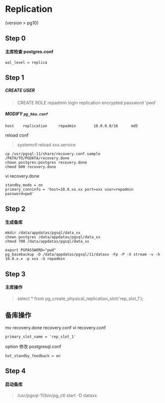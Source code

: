 # Replication

(version > pg10)

## Step 0
#### 主库检查 postgres.conf
```
wal_level = replica
```

## Step 1
##### CREATE USER
> CREATE ROLE repadmin login replication encrypted password 'pwd'

##### MODIFY `pg_hba.conf`
```
host    replication     repadmin        10.0.0.0/16      md5
```
reload conf
> systemctl reload xxx.service

```
cp /usr/pgsql-11/share/recovery.conf.sample   /PATH/TO/PGDATA/recovery.done
chown postgres:postgres recovery.done
chmod 600 recovery.done
```

vi recovery.done
```
standby_mode = on
primary_conninfo = 'host=10.0.xx.xx port=xxx user=repadmin password=pwd'
```

## Step 2
####  生成备库
```
mkdir /data/appdatas/pgsql/data_xx
chown postgres /data/appdatas/pgsql/data_xx
chmod 700 /data/appdatas/pgsql/data_xx
  
export PGPASSWORD="pwd"
pg_basebackup -D /data/appdatas/pgsql/11/dataxx -Fp -P -X stream -v -h 10.0.x.x -p xxx -U repadmin
```

## Step 3
#### 主库操作
> select * from pg_create_physical_replication_slot('rep_slot_1');


## 备库操作  
mv recovery.done recovery.conf
vi recovery.conf
```
primary_slot_name = 'rep_slot_1'
```

option 修改 postgresql.conf
```
hot_standby_feedback = on
```

## Step 4
#### 启动备库
> /usr/pgsql-11/bin/pg_ctl start -D dataxx







